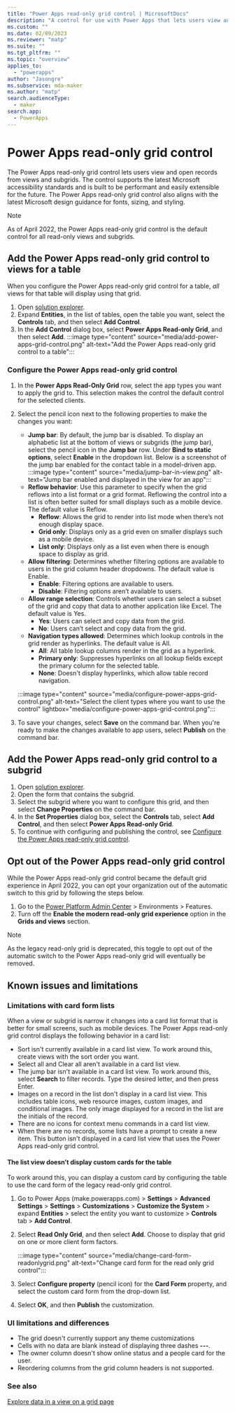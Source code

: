 ```yaml
---
title: "Power Apps read-only grid control | MicrosoftDocs"
description: "A control for use with Power Apps that lets users view and open records from a view or subgrid"
ms.custom: ""
ms.date: 02/09/2023
ms.reviewer: "matp"
ms.suite: ""
ms.tgt_pltfrm: ""
ms.topic: "overview"
applies_to: 
  - "powerapps"
author: "Jasongre"
ms.subservice: mda-maker
ms.author: "matp"
search.audienceType: 
  - maker
search.app: 
  - PowerApps
---
```

# Power Apps read-only grid control

The Power Apps read-only grid control lets users view and open records from views and subgrids. The control supports the latest Microsoft accessibility standards and is built to be performant and easily extensible for the future. The Power Apps read-only grid control also aligns with the latest Microsoft design guidance for fonts, sizing, and styling.

> [!NOTE] 
> As of April 2022, the Power Apps read-only grid control is the default control for all read-only views and subgrids.

## Add the Power Apps read-only grid control to views for a table

When you configure the Power Apps read-only grid control for a table, *all* views for that table will display using that grid.

1. Open [solution explorer](advanced-navigation.md#solution-explorer).
1. Expand **Entities**, in the list of tables, open the table you want, select the **Controls** tab, and then select **Add Control**.
1. In the **Add Control** dialog box, select **Power Apps Read-only Grid**, and then select **Add**.
   :::image type="content" source="media/add-power-apps-grid-control.png" alt-text="Add the Power Apps read-only grid control to a table":::

### Configure the Power Apps read-only grid control

1. In the **Power Apps Read-Only Grid** row, select the app types you want to apply the grid to. This selection makes the control the default control for the selected clients.
1. Select the pencil icon next to the following properties to make the changes you want:
   - **Jump bar**: By default, the jump bar is disabled. To display an alphabetic list at the bottom of views or subgrids (the jump bar), select the pencil icon in the **Jump bar** row. Under **Bind to static options**, select **Enable** in the dropdown list. Below is a screenshot of the jump bar enabled for the contact table in a model-driven app.
   :::image type="content" source="media/jump-bar-in-view.png" alt-text="Jump bar enabled and displayed in the view for an app":::
   - **Reflow behavior**: Use this parameter to specify when the grid reflows into a list format or a grid format. Reflowing the control into a list is often better suited for small displays such as a mobile device. The default value is Reflow.
     - **Reflow**: Allows the grid to render into list mode when there’s not enough display space.
     - **Grid only**: Displays only as a grid even on smaller displays such as a  mobile device.
     - **List only**: Displays only as a list even when there is enough space to display as grid.
   - **Allow filtering**: Determines whether filtering options are available to users in the grid column header dropdowns. The default value is Enable.
     - **Enable**: Filtering options are available to users.
     - **Disable**: Filtering options aren’t available to users.
   - **Allow range selection**: Controls whether users can select a subset of the grid and copy that data to another application like Excel. The default value is Yes.
     - **Yes**: Users can select and copy data from the grid.
     - **No**: Users can’t select and copy data from the grid.
   - **Navigation types allowed**: Determines which lookup controls in the grid render as hyperlinks. The default value is All.
     - **All**: All table lookup columns render in the grid as a hyperlink.
     - **Primary only**: Suppresses hyperlinks on all lookup fields except the primary column for the selected table.
     - **None**: Doesn't display hyperlinks, which allow table record navigation.

   :::image type="content" source="media/configure-power-apps-grid-control.png" alt-text="Select the client types where you want to use the control" lightbox="media/configure-power-apps-grid-control.png":::
1. To save your changes, select **Save** on the command bar. When you're ready to make the changes available to app users, select **Publish** on the command bar.

## Add the Power Apps read-only grid control to a subgrid

1. Open [solution explorer](advanced-navigation.md#solution-explorer).
1. Open the form that contains the subgrid.
1. Select the subgrid where you want to configure this grid, and then select **Change Properties** on the command bar.
1. In the **Set Properties** dialog box, select the **Controls** tab, select **Add Control**, and then select **Power Apps Read-only Grid**. 
1. To continue with configuring and publishing the control, see [Configure the Power Apps read-only grid control](#configure-the-power-apps-read-only-grid-control).

## Opt out of the Power Apps read-only grid control

While the Power Apps read-only grid control became the default grid experience in April 2022, you can opt your organization out of the automatic switch to this grid by following the steps below. 

1. Go to the [Power Platform Admin Center](https://admin.powerplatform.com/) > Environments > Features.
2. Turn off the **Enable the modern read-only grid experience** option in the **Grids and views** section.

> [!NOTE]
> As the legacy read-only grid is deprecated, this toggle to opt out of the automatic switch to the Power Apps read-only grid will eventually be removed.  

## Known issues and limitations

### Limitations with card form lists

When a view or subgrid is narrow it changes into a card list format that is better for small screens, such as mobile devices. The Power Apps read-only grid control displays the following behavior in a card list:

- Sort isn't currently available in a card list view. To work around this, create views with the sort order you want.
- Select all and Clear all aren't available in a card list view.
- The jump bar isn't available in a card list view. To work around this, select **Search** to filter records. Type the desired letter, and then press Enter.
- Images on a record in the list don't display in a card list view. This includes table icons, web resource images, custom images, and conditional images. The only image displayed for a record in the list are the initials of the record.
- There are no icons for context menu commands in a card list view.
- When there are no records, some lists have a prompt to create a new item. This button isn't displayed in a card list view that uses the Power Apps read-only grid control.

#### The list view doesn’t display custom cards for the table

To work around this, you can display a custom card by configuring the table to use the card form of the legacy read-only grid control.
1. Go to Power Apps (make.powerapps.com) > **Settings** > **Advanced Settings** > **Settings** > **Customizations** > **Customize the System** > expand **Entities** > select the entity you want to customize > **Controls** tab > **Add Control**.
1. Select **Read Only Grid**, and then select **Add**. Choose to display that grid on one or more client form factors.

   :::image type="content" source="media/change-card-form-readonlygrid.png" alt-text="Change card form for the read only grid control":::

1. Select **Configure property** (pencil icon) for the **Card Form** property, and select the custom card form from the drop-down list.
1. Select **OK**, and then **Publish** the customization.

### UI limitations and differences 
- The grid doesn't currently support any theme customizations
- Cells with no data are blank instead of displaying three dashes **---**.
- The owner column doesn't show online status and a people card for the user.
- Reordering columns from the grid column headers is not supported. 

### See also

[Explore data in a view on a grid page](../../user/grid-filters.md)
